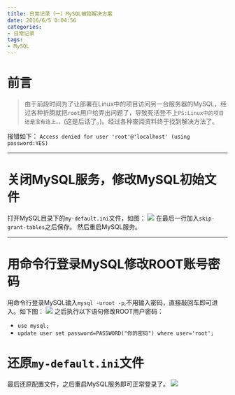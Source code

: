 ```yaml
---
title: 日常记录（一）MySQL被锁解决方案
date: 2016/6/5 0:04:56  
categories: 
- 日常记录
tags: 
- MySQL
---
```

# 前言
> 由于前段时间为了让部署在Linux中的项目访问另一台服务器的MySQL，经过各种折腾就把`root`用户给弄出问题了，导致死活登不上`PS:Linux中的项目还是没有连上。。`(这是后话了。)。经过各种查阅资料终于找到解决方法了。

报错如下：
`Access denied for user 'root'@'localhost' (using password:YES)`

----------

# 关闭MySQL服务，修改MySQL初始文件
打开MySQL目录下的`my-default.ini`文件，如图：
![](http://i.imgur.com/eUDlxik.png)
在最后一行加入`skip-grant-tables`之后保存。
然后重启MySQL服务。

<!--more-->
----------
# 用命令行登录MySQL修改ROOT账号密码
用命令行登录MySQL输入`mysql -uroot -p`,不用输入密码，直接敲回车即可进入。如下图：
![](http://i.imgur.com/pENPn4Y.png)
之后执行以下语句修改ROOT用户密码：
- `use mysql;`
- `update user set password=PASSWORD("你的密码") where user='root';`

# 还原`my-default.ini`文件
最后还原配置文件，之后重启MySQL服务即可正常登录了。
![](http://i.imgur.com/rZO0ghR.png)









